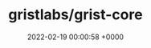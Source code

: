 ---
title: "gristlabs/grist-core"
link: "https://github.com/gristlabs/grist-core"
date: "2022-02-19 00:00:58 +0000"
---